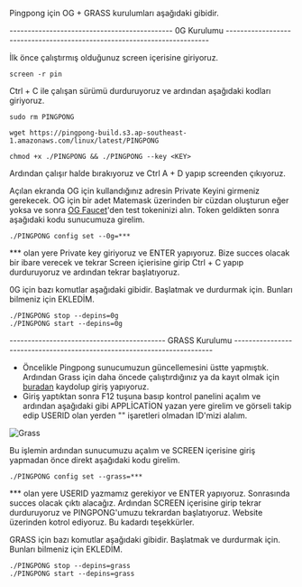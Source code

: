 Pingpong için OG + GRASS kurulumları aşağıdaki gibidir.

--------------------------------------------- 0G Kurulumu -------------------------------------------------------------------------

İlk önce çalıştırmış olduğunuz screen içerisine giriyoruz.
```console
screen -r pin
```

Ctrl + C ile çalışan sürümü durduruyoruz ve ardından aşağıdaki kodları giriyoruz.
```console
sudo rm PINGPONG

wget https://pingpong-build.s3.ap-southeast-1.amazonaws.com/linux/latest/PINGPONG

chmod +x ./PINGPONG && ./PINGPONG --key <KEY>
```
Ardından çalışır halde bırakıyoruz ve Ctrl A + D  yapıp screenden çıkıyoruz.

Açılan ekranda OG için kullandığınız adresin Private Keyini girmeniz gerekecek. OG için bir adet Matemask üzerinden bir cüzdan oluşturun eğer yoksa ve sonra [OG Faucet](https://faucet.0g.ai/)'den test tokeninizi alın. Token geldikten sonra aşağıdaki kodu sunucumuza girelim.
```console
./PINGPONG config set --0g=***
```
*** olan yere Private key giriyoruz ve ENTER yapıyoruz. Bize succes olacak bir ibare verecek ve tekrar Screen içierisine girip Ctrl + C yapıp durduruyoruz ve ardından tekrar başlatıyoruz.

0G için bazı komutlar aşağıdaki gibidir. Başlatmak ve durdurmak için. Bunları bilmeniz için EKLEDİM.
```console
./PINGPONG stop --depins=0g
./PINGPONG start --depins=0g
```


------------------------------------------- GRASS Kurulumu ------------------------------------------------------------------------

- Öncelikle Pingpong sunucumuzun güncellemesini üstte yapmıştık. Ardından Grass için daha öncede çalıştırdığınız ya da kayıt olmak için [buradan](https://app.getgrass.io/register/?referralCode=SPXaO1HbZhr9DPP) kaydolup giriş yapıyoruz.
- Giriş yaptıktan sonra F12 tuşuna basıp kontrol panelini açalım ve ardından aşağıdaki gibi APPLİCATİON yazan yere girelim ve görseli takip edip USERID olan yerden "" işaretleri olmadan ID'mizi alalım.

![Grass](https://docs.pingpong.build/~gitbook/image?url=https%3A%2F%2F4218866956-files.gitbook.io%2F%7E%2Ffiles%2Fv0%2Fb%2Fgitbook-x-prod.appspot.com%2Fo%2Fspaces%252FL3pmMG28FGN0WFBuuVhL%252Fuploads%252FbNcVe180xJSDRXk3dexe%252FGroup%25201912056010.png%3Falt%3Dmedia%26token%3D2f8745c1-7546-4374-ad13-40a8516f5781&width=768&dpr=1&quality=100&sign=bc8bd63c&sv=1)


Bu işlemin ardından sunucumuzu açalım ve SCREEN içerisine giriş yapmadan önce direkt aşağıdaki kodu girelim.
```console
./PINGPONG config set --grass=***
```
*** olan yere USERID yazmamız gerekiyor ve ENTER yapıyoruz. Sonrasında succes olacak çıktı alacağız. Ardından SCREEN içerisine girip tekrar durduruyoruz ve PINGPONG'umuzu tekrardan başlatıyoruz. Website üzerinden kotrol ediyoruz. Bu kadardı teşekkürler.

GRASS için bazı komutlar aşağıdaki gibidir. Başlatmak ve durdurmak için. Bunları bilmeniz için EKLEDİM.
```console
./PINGPONG stop --depins=grass
./PINGPONG start --depins=grass
```
